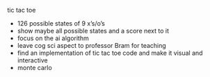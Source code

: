 tic tac toe

- 126 possible states of 9 x’s/o’s
- show maybe all possible states and a score next to it
- focus on the ai algorithm
- leave cog sci aspect to professor Bram for teaching
- find an implementation of tic tac toe code and make it visual and interactive
- monte carlo